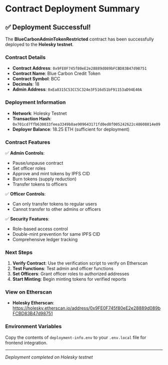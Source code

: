 # Contract Deployment Summary

## ✅ Deployment Successful!

The **BlueCarbonAdminTokenRestricted** contract has been successfully deployed to the **Holesky testnet**.

### Contract Details

- **Contract Address**: `0x9FE0F745f80eE2e28889d089bFCBD83B47d98751`
- **Contract Name**: Blue Carbon Credit Token
- **Contract Symbol**: BCC
- **Decimals**: 18
- **Admin Address**: `0xEa8315C53CC5C324e3F516d51bF91153aD94E40A`

### Deployment Information

- **Network**: Holesky Testnet
- **Transaction Hash**: `0x701cd7ffb630033feea3349b8ae909643171fd0ed8f005242622c48608814e09`
- **Deployer Balance**: 18.25 ETH (sufficient for deployment)

### Contract Features

✅ **Admin Controls**:

- Pause/unpause contract
- Set officer roles
- Approve and mint tokens by IPFS CID
- Burn tokens (supply reduction)
- Transfer tokens to officers

✅ **Officer Controls**:

- Can only transfer tokens to regular users
- Cannot transfer to other admins or officers

✅ **Security Features**:

- Role-based access control
- Double-mint prevention for same IPFS CID
- Comprehensive ledger tracking

### Next Steps

1. **Verify Contract**: Use the verification script to verify on Etherscan
2. **Test Functions**: Test admin and officer functions
3. **Set Officers**: Grant officer roles to authorized addresses
4. **Start Minting**: Begin minting tokens for verified reports

### View on Etherscan

- **Holesky Etherscan**: https://holesky.etherscan.io/address/0x9FE0F745f80eE2e28889d089bFCBD83B47d98751

### Environment Variables

Copy the contents of `deployment-info.env` to your `.env.local` file for frontend integration.

---

_Deployment completed on Holesky testnet_
